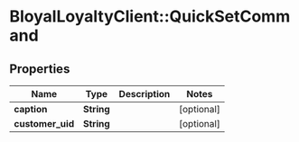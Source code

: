# BloyalLoyaltyClient::QuickSetCommand

## Properties
Name | Type | Description | Notes
------------ | ------------- | ------------- | -------------
**caption** | **String** |  | [optional] 
**customer_uid** | **String** |  | [optional] 

